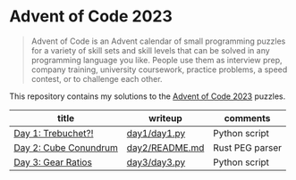 # Advent of Code 2023

> Advent of Code is an Advent calendar of small programming puzzles for a variety of skill sets and skill levels that can be solved in any programming language you like. People use them as interview prep, company training, university coursework, practice problems, a speed contest, or to challenge each other.

This repository contains my solutions to the [Advent of Code 2023](https://adventofcode.com/2023) puzzles.

| title                                                        | writeup                          | comments        |
| ------------------------------------------------------------ | -------------------------------- | --------------- |
| [Day 1: Trebuchet?!](https://adventofcode.com/2023/day/1)    | [day1/day1.py](day1/day1.py)     | Python script   |
| [Day 2: Cube Conundrum](https://adventofcode.com/2023/day/2) | [day2/README.md](day2/README.md) | Rust PEG parser |
| [Day 3: Gear Ratios](https://adventofcode.com/2023/day/3)    | [day3/day3.py](day3/day3.py)     | Python script   |
